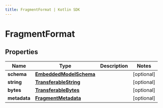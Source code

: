 ```yaml
---
title: FragmentFormat | Kotlin SDK
---
```




# FragmentFormat

## Properties
Name | Type | Description | Notes
------------ | ------------- | ------------- | -------------
**schema** | [**EmbeddedModelSchema**](EmbeddedModelSchema) |  |  [optional]
**string** | [**TransferableString**](TransferableString) |  |  [optional]
**bytes** | [**TransferableBytes**](TransferableBytes) |  |  [optional]
**metadata** | [**FragmentMetadata**](FragmentMetadata) |  |  [optional]




